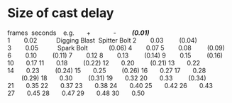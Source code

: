 # Size of cast delay

frames  seconds    e.g.       +             -
        **_(0.01)_**
1        0.02           Digging Blast  Spitter Bolt
2        0.03
        (0.04)
3        0.05           Spark Bolt   
        (0.06)
4        0.07
5        0.08
        (0.09)
6        0.10
        (0.11)
7        0.12
8        0.13
        (0.14)
9        0.15
        (0.16)
10       0.17
11       0.18
        (0.22)
12       0.20
        (0.21)
13       0.22
14       0.23
        (0.24)
15       0.25
        (0.26)
16       0.27
17       0.28
        (0.29)
18       0.30
        (0.31)
19       0.32
20       0.33
        (0.34)
21       0.35
22       0.37
23       0.38
24       0.40
25       0.42
26       0.43
27       0.45
28       0.47
29       0.48
30       0.50

